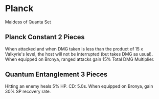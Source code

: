 # Planck

Maidess of Quanta Set

## Planck Constant 2 Pieces

When attacked and when DMG taken is less than the product of 15 x Valkyrie's level, the host will not be interrupted (but takes DMG as usual). When equipped on Bronya, ranged attacks gain 15% Total DMG Multiplier.

## Quantum Entanglement 3 Pieces

Hitting an enemy heals 5% HP. CD: 5.0s. When equipped on Bronya, gain 30% SP recovery rate.